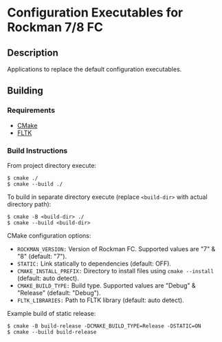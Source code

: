 
# Configuration Executables for Rockman 7/8 FC

## Description

Applications to replace the default configuration executables.

## Building

### Requirements

- [CMake](https://cmake.org/)
- [FLTK](https://fltk.org/)

### Build Instructions

From project directory execute:

```
$ cmake ./
$ cmake --build ./
```

To build in separate directory execute (replace `<build-dir>` with actual directory path):

```
$ cmake -B <build-dir> ./
$ cmake --build <build-dir>
```

CMake configuration options:

- `ROCKMAN_VERSION:` Version of Rockman FC. Supported values are "7" & "8" (default: "7").
- `STATIC:` Link statically to dependencies (default: OFF).
- `CMAKE_INSTALL_PREFIX:` Directory to install files using `cmake --install` (default: auto detect).
- `CMAKE_BUILD_TYPE:` Build type. Supported values are "Debug" & "Release" (default: "Debug").
- `FLTK_LIBRARIES:` Path to FLTK library (default: auto detect).

Example build of static release:

```
$ cmake -B build-release -DCMAKE_BUILD_TYPE=Release -DSTATIC=ON
$ cmake --build build-release
```

